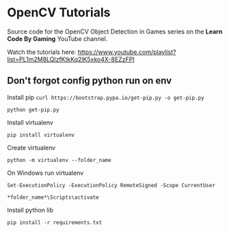 # OpenCV Tutorials

Source code for the OpenCV Object Detection in Games series on the **Learn Code By Gaming** YouTube channel.

Watch the tutorials here: https://www.youtube.com/playlist?list=PL1m2M8LQlzfKtkKq2lK5xko4X-8EZzFPI

## Don't forgot config python run on env


Install pip
`curl https://bootstrap.pypa.io/get-pip.py -o get-pip.py`

`python get-pip.py`

Install virtualenv

`pip install virtualenv`

Create virtualenv

`python -m virtualenv --folder_name`

On Windows run virtualenv 

`Set-ExecutionPolicy -ExecutionPolicy RemoteSigned -Scope CurrentUser`

`*folder_name*\Scripts\activate`

Install python lib

`pip install -r requirements.txt`